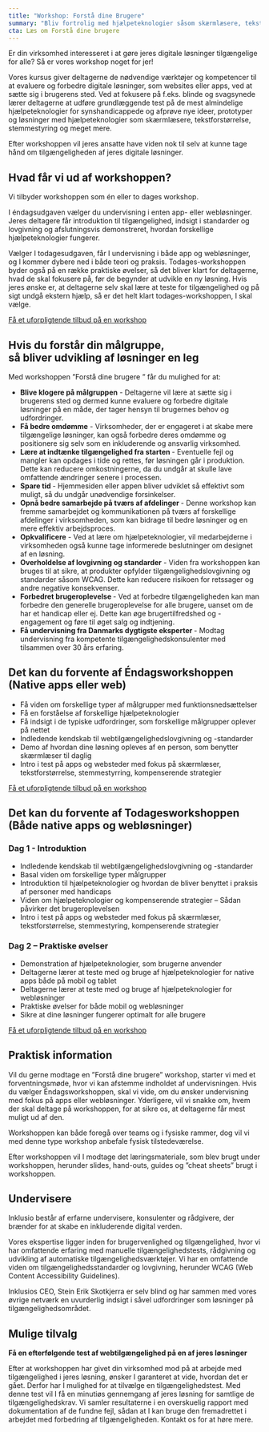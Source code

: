 ```yaml
---
title: "Workshop: Forstå dine Brugere"
summary: "Bliv fortrolig med hjælpeteknologier såsom skærmlæsere, tekstforstørrelse, stemmestyring og tastaturnavigation, så du selv kan udføre grundlæggende test af løsninger på de mest almindelige hjælpeteknologier for handicappede."
cta: Læs om Forstå dine brugere
---
```


<p>Er din virksomhed interesseret i at gøre jeres digitale løsninger tilgængelige for alle? Så er vores workshop noget for jer! </p>
<p>Vores kursus giver deltagerne de nødvendige værktøjer og kompetencer til at evaluere og forbedre digitale løsninger, som websites eller apps, ved at sætte sig i brugerens sted. Ved at fokusere på f.eks. blinde og svagsynede lærer deltagerne at udføre grundlæggende test på de mest almindelige hjælpeteknologier for synshandicappede og afprøve nye ideer, prototyper og løsninger med hjælpeteknologier som skærmlæsere, tekstforstørrelse, stemmestyring og meget mere.</p>
<p>Efter workshoppen vil jeres ansatte have viden nok til selv at kunne tage hånd om tilgængeligheden af jeres digitale løsninger.</p>

## Hvad får vi ud af workshoppen? 

<p>Vi tilbyder workshoppen som én eller to dages workshop.</p> 
<p>I éndagsudgaven vælger du undervisning i enten app- eller webløsninger. Jeres deltagere får introduktion til tilgængelighed, indsigt i standarder og lovgivning og afslutningsvis demonstreret, hvordan forskellige hjælpeteknologier fungerer.</p>
<p>
Vælger I todagesudgaven, får I undervisning i både app og webløsninger, og I kommer dybere ned i både teori og praksis. Todages-workshoppen byder også på en række praktiske øvelser, så det bliver klart for deltagerne, hvad de skal fokusere på, før de begynder at udvikle en ny løsning. Hvis jeres ønske er, at deltagerne selv skal lære at teste for tilgængelighed og på sigt undgå ekstern hjælp, så er det helt klart todages-workshoppen, I skal vælge.</p>

<a href="#CTA" class="btn btn-primary">Få et uforpligtende tilbud på en workshop</a>

## Hvis du forstår din målgruppe, <br> så bliver udvikling af løsninger en leg 
<p>Med workshoppen ”Forstå dine brugere ” får du mulighed for at:</p>

* <b>Blive klogere på målgruppen</b> - Deltagerne vil lære at sætte sig i brugerens sted og dermed kunne evaluere og forbedre digitale løsninger på en måde, der tager hensyn til brugernes behov og udfordringer.
* <b>Få bedre omdømme</b> - Virksomheder, der er engageret i at skabe mere tilgængelige løsninger, kan også forbedre deres omdømme og positionere sig selv som en inkluderende og ansvarlig virksomhed.
* <b>Lære at indtænke tilgængelighed fra starten </b> - Eventuelle fejl og mangler kan opdages i tide og rettes, før løsningen går i produktion.  Dette kan reducere omkostningerne, da du undgår at skulle lave omfattende ændringer senere i processen.
* <b>Spare tid </b> - Hjemmesiden eller appen bliver udviklet så effektivt som muligt, så du undgår unødvendige forsinkelser.
* <b>Opnå bedre samarbejde på tværs af afdelinger </b> - Denne workshop kan fremme samarbejdet og kommunikationen på tværs af forskellige afdelinger i virksomheden, som kan bidrage til bedre løsninger og en mere effektiv arbejdsproces.
* <b>Opkvalificere</b> - Ved at lære om hjælpeteknologier, vil medarbejderne i virksomheden også kunne tage informerede beslutninger om designet af en løsning.
* <b>Overholdelse af lovgivning og standarder</b> - Viden fra workshoppen kan bruges til at sikre, at produkter opfylder tilgængelighedslovgivning og standarder såsom WCAG. Dette kan reducere risikoen for retssager og andre negative konsekvenser.
* <b>Forbedret brugeroplevelse </b> - Ved at forbedre tilgængeligheden kan man forbedre den generelle brugeroplevelse for alle brugere, uanset om de har et handicap eller ej. Dette kan øge brugertilfredshed og -engagement og føre til øget salg og indtjening.
* <b>Få undervisning fra Danmarks dygtigste eksperter </b> - Modtag undervisning fra kompetente tilgængelighedskonsulenter med tilsammen over 30 års erfaring.

## Det kan du forvente af Éndagsworkshoppen <br> (Native apps eller web) 
* Få viden om forskellige typer af målgrupper med funktionsnedsættelser
* Få en forståelse af forskellige hjælpeteknologier
* Få indsigt i de typiske udfordringer, som forskellige målgrupper oplever på nettet
* Indledende kendskab til webtilgængelighedslovgivning og -standarder
* Demo af hvordan dine løsning opleves af en person, som benytter skærmlæser til daglig
* Intro i test på apps og websteder med fokus på skærmlæser, tekstforstørrelse, stemmestyrring, kompenserende strategier

<a href="#CTA" class="btn btn-primary">Få et uforpligtende tilbud på en workshop</a>

## Det kan du forvente af Todagesworkshoppen <br>(Både native apps og webløsninger)
### Dag 1 - Introduktion
* Indledende kendskab til webtilgængelighedslovgivning og -standarder
* Basal viden om forskellige typer målgrupper 
* Introduktion til hjælpeteknologier og hvordan de bliver benyttet i praksis af personer med handicaps
* Viden om hjælpeteknologier og kompenserende strategier – Sådan påvirker det brugeroplevelsen
* Intro i test på apps og websteder med fokus på skærmlæser, tekstforstørrelse, stemmestyring, kompenserende strategier

### Dag 2 – Praktiske øvelser
* Demonstration af hjælpeteknologier, som brugerne anvender
* Deltagerne lærer at teste med og bruge af hjælpeteknologier for native apps både på mobil og tablet
* Deltagerne lærer at teste med og bruge af hjælpeteknologier for webløsninger
* Praktiske øvelser for både mobil og webløsninger
* Sikre at dine løsninger fungerer optimalt for alle brugere

<a href="#CTA" class="btn btn-primary">Få et uforpligtende tilbud på en workshop</a>

## Praktisk information
<p>Vil du gerne modtage en ”Forstå dine brugere” workshop, starter vi med et forventningsmøde, hvor vi kan afstemme indholdet af undervisningen. Hvis du vælger Éndagsworkshoppen, skal vi vide, om du ønsker undervisning med fokus på apps eller webløsninger. Yderligere, vil vi snakke om, hvem der skal deltage på workshoppen, for at sikre os, at deltagerne får mest muligt ud af den.</p>
<p>Workshoppen kan både foregå over teams og i fysiske rammer, dog vil vi med denne type workshop anbefale fysisk tilstedeværelse.</p>
<p>Efter workshoppen vil I modtage det læringsmateriale, som blev brugt under workshoppen, herunder slides, hand-outs, guides og ”cheat sheets” brugt i workshoppen.</p>

## Undervisere
<p>Inklusio består af erfarne undervisere, konsulenter og rådgivere, der brænder for at skabe en inkluderende digital verden.</p> 

<p>Vores ekspertise ligger inden for brugervenlighed og tilgængelighed, hvor vi har omfattende erfaring med manuelle tilgængelighedstests, rådgivning og udvikling af automatiske tilgængelighedsværktøjer. Vi har en omfattende viden om tilgængelighedsstandarder og lovgivning, herunder WCAG (Web Content Accessibility Guidelines). </p> 

<p>Inklusios CEO, Stein Erik Skotkjerra er selv blind og har sammen med vores øvrige netværk en uvurderlig indsigt i såvel udfordringer som løsninger på tilgængelighedsområdet.</p>

## Mulige tilvalg 
<p><b>Få en efterfølgende test af webtilgængelighed på en af jeres løsninger</b></p>
<p>Efter at workshoppen har givet din virksomhed mod på at arbejde med tilgængelighed i jeres løsning, ønsker I garanteret at vide, hvordan det er gået. Derfor har I mulighed for at tilvælge en tilgængelighedstest. Med denne test vil I få en minutiøs gennemgang af jeres løsning for samtlige de tilgængelighedskrav. Vi samler resultaterne i en overskuelig rapport med dokumentation af de fundne fejl, sådan at I kan bruge den fremadrettet i arbejdet med forbedring af tilgængeligheden. Kontakt os for at høre mere.</p>

